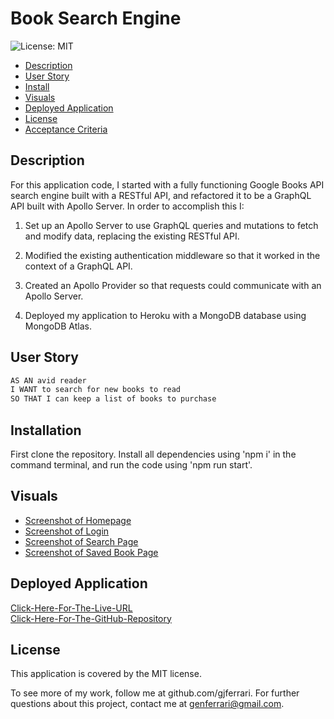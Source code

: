 # Book Search Engine

![License: MIT](https://img.shields.io/badge/License-MIT-yellow.svg)

- [Description](#description)
- [User Story](#user-story)
- [Install](#install)
- [Visuals](#visuals)
- [Deployed Application](#deployed-application)
- [License](#license)
- [Acceptance Criteria](#acceptance-criteria)

## Description

For this application code, I started with a fully functioning Google Books API search engine built with a RESTful API, and refactored it to be a GraphQL API built with Apollo Server. In order to accomplish this I:

1. Set up an Apollo Server to use GraphQL queries and mutations to fetch and modify data, replacing the existing RESTful API.

2. Modified the existing authentication middleware so that it worked in the context of a GraphQL API.

3. Created an Apollo Provider so that requests could communicate with an Apollo Server.

4. Deployed my application to Heroku with a MongoDB database using MongoDB Atlas.

## User Story

```md
AS AN avid reader
I WANT to search for new books to read
SO THAT I can keep a list of books to purchase
```

## Installation

First clone the repository. Install all dependencies using 'npm i' in the command terminal, and run the code using 'npm run start'.

## Visuals

- [Screenshot of Homepage](./assets/searchPage.png)
- [Screenshot of Login](./assets/loginPage.png)
- [Screenshot of Search Page](./assets/bookPage.png)
- [Screenshot of Saved Book Page](./assets/savedBooks.png)

## Deployed Application

[Click-Here-For-The-Live-URL](https://greatest-booksearch-live.herokuapp.com/)<br/>
[Click-Here-For-The-GitHub-Repository](https://github.com/gjferrari/book-search-engine)<br/>

## License

This application is covered by the MIT license.

To see more of my work, follow me at github.com/gjferrari.
For further questions about this project, contact me at genferrari@gmail.com.
